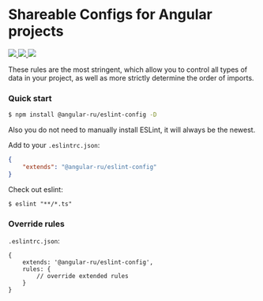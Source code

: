 # Shareable Configs for Angular projects

<p>
  <a href="https://travis-ci.org/angular-ru/eslint-config">
    <img src="https://api.travis-ci.org/Angular-RU/angular-eslint-config.svg?branch=master" />
  </a>
  <a href="https://badge.fury.io/js/%40angular-ru%2Feslint-config">
    <img src="https://badge.fury.io/js/%40angular-ru%2Feslint-config.svg" />
  </a>
  <a href="https://npm-stat.com/charts.html?package=%40angular-ru%2Feslint-config&from=2019-09-01">
    <img src="https://img.shields.io/npm/dw/@angular-ru/eslint-config" />
  </a>
</p>

These rules are the most stringent, which allow you to control all types of data in your project, as well as more
strictly determine the order of imports.

### Quick start

```bash
$ npm install @angular-ru/eslint-config -D
```

Also you do not need to manually install ESLint, it will always be the newest.

Add to your `.eslintrc.json`:

```json
{
    "extends": "@angular-ru/eslint-config"
}
```

Check out eslint:

```
$ eslint "**/*.ts"
```

### Override rules

`.eslintrc.json`:

```json5
{
    extends: '@angular-ru/eslint-config',
    rules: {
        // override extended rules
    }
}
```
